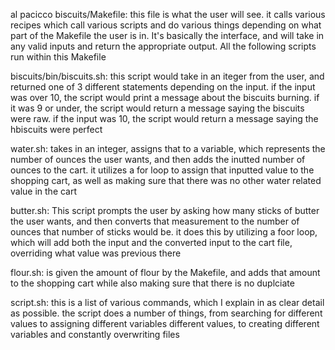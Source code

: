 al pacicco
biscuits/Makefile: this file is what the user will see. it calls various recipes which call various scripts and do various things depending on what part of the Makefile the user is in. It's basically the interface, and will take in any valid inputs and return the appropriate output. All the following scripts run within this Makefile

biscuits/bin/biscuits.sh: this script would take in an iteger from the user, and returned one of 3 different statements depending on the input. if the input was over 10, the script would print a message about the biscuits burning. if it was 9 or under, the script would return a message saying the biscuits were raw. if the input was 10, the script would return a message saying the hbiscuits were perfect

water.sh: takes in an integer, assigns that to a variable, which represents the number of ounces the user wants, and then adds the inutted number of ounces to the cart. it utilizes a for loop to assign that inputted value to the shopping cart, as well as making sure that there was no other water related value in the cart

butter.sh: This script prompts the user by asking how many sticks of butter the user wants, and then converts that measurement to the number of ounces that number of sticks would be. it does this by utilizing a foor loop, which will add both the input and the converted input to the cart file, overriding what value was previous there

flour.sh: is given the amount of flour by the Makefile, and adds that amount to the shopping cart while also making sure that there is no duplciate

script.sh: this is a list of various commands, which I explain in as clear detail as possible. the script does a number of things, from searching for different values to assigning different variables different values, to creating different variables and constantly overwriting files


